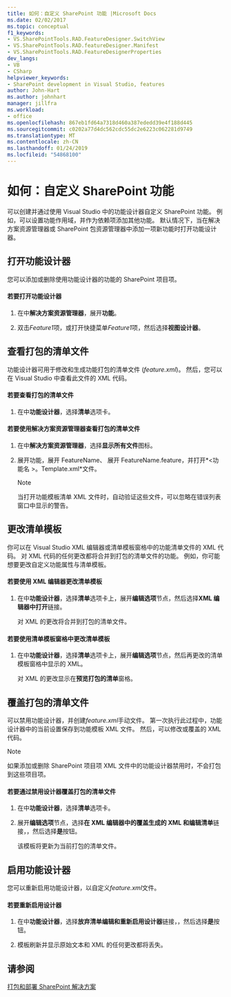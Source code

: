 ```yaml
---
title: 如何：自定义 SharePoint 功能 |Microsoft Docs
ms.date: 02/02/2017
ms.topic: conceptual
f1_keywords:
- VS.SharePointTools.RAD.FeatureDesigner.SwitchView
- VS.SharePointTools.RAD.featureDesigner.Manifest
- VS.SharePointTools.RAD.FeatureDesignerProperties
dev_langs:
- VB
- CSharp
helpviewer_keywords:
- SharePoint development in Visual Studio, features
author: John-Hart
ms.author: johnhart
manager: jillfra
ms.workload:
- office
ms.openlocfilehash: 867eb1fd64a7318d460a387ededd39e4f188d445
ms.sourcegitcommit: c0202a77d4dc562cdc55dc2e6223c062281d9749
ms.translationtype: MT
ms.contentlocale: zh-CN
ms.lasthandoff: 01/24/2019
ms.locfileid: "54868100"
---
```

# <a name="how-to-customize-a-sharepoint-feature"></a>如何：自定义 SharePoint 功能
  可以创建并通过使用 Visual Studio 中的功能设计器自定义 SharePoint 功能。 例如，可以设置功能作用域，并作为依赖项添加其他功能。 默认情况下，当在解决方案资源管理器或 SharePoint 包资源管理器中添加一项新功能时打开功能设计器。  
  
## <a name="opening-the-feature-designer"></a>打开功能设计器  
 您可以添加或删除使用功能设计器的功能的 SharePoint 项目项。  
  
#### <a name="to-open-the-feature-designer"></a>若要打开功能设计器
  
1.  在中**解决方案资源管理器**，展开**功能**。  
  
2.  双击*Feature1*项，或打开快捷菜单*Feature1*项，然后选择**视图设计器**。  
  
## <a name="view-the-packaged-manifest-file"></a>查看打包的清单文件  
 功能设计器可用于修改和生成功能打包的清单文件 (*feature.xml*)。 然后，您可以在 Visual Studio 中查看此文件的 XML 代码。  
  
#### <a name="to-view-the-packaged-manifest-file"></a>若要查看打包的清单文件  
  
1.  在中**功能设计器**，选择**清单**选项卡。  
  
#### <a name="to-view-the-packaged-manifest-file-by-using-solution-explorer"></a>若要使用解决方案资源管理器查看打包的清单文件  
  
1.  在中**解决方案资源管理器**，选择**显示所有文件**图标。  
  
2.  展开功能，展开 FeatureName、 展开 FeatureName.feature，并打开*\<功能名 >。Template.xml*文件。  
  
    > [!NOTE]  
    >  当打开功能模板清单 XML 文件时，自动验证这些文件，可以忽略在错误列表窗口中显示的警告。  
  
## <a name="change-the-manifest-template"></a>更改清单模板  
 你可以在 Visual Studio XML 编辑器或清单模板窗格中的功能清单文件的 XML 代码。 对 XML 代码的任何更改都将合并到打包的清单文件的功能。 例如，你可能想要更改自定义功能属性与清单模板。  
  
#### <a name="to-change-the-manifest-template-by-using-the-xml-editor"></a>若要使用 XML 编辑器更改清单模板  
  
1.  在中**功能设计器**，选择**清单**选项卡上，展开**编辑选项**节点，然后选择**XML 编辑器中打开**链接。  
  
     对 XML 的更改将合并到打包的清单文件。  
  
#### <a name="to-change-the-manifest-template-by-using-the-manifest-template-pane"></a>若要使用清单模板窗格中更改清单模板  
  
1.  在中**功能设计器**，选择**清单**选项卡上，展开**编辑选项**节点，然后再更改的清单模板窗格中显示的 XML。  
  
     对 XML 的更改显示在**预览打包的清单**窗格。  
  
## <a name="overwrite-the-packaged-manifest-file"></a>覆盖打包的清单文件  
 可以禁用功能设计器，并创建*feature.xml*手动文件。 第一次执行此过程中，功能设计器中的当前设置保存到功能模板 XML 文件。 然后，可以修改或覆盖的 XML 代码。  
  
> [!NOTE]  
>  如果添加或删除 SharePoint 项目项 XML 文件中的功能设计器禁用时，不会打包到这些项目项。  
  
#### <a name="to-overwrite-packaged-manifest-file-by-disabling-the-designer"></a>若要通过禁用设计器覆盖打包的清单文件  
  
1.  在中**功能设计器**，选择**清单**选项卡。  
  
2.  展开**编辑选项**节点，选择**在 XML 编辑器中的覆盖生成的 XML 和编辑清单**链接，，然后选择**是**按钮。  
  
     该模板将更新为当前打包的清单文件。  
  
## <a name="enable-the-feature-designer"></a>启用功能设计器  
 您可以重新启用功能设计器，以自定义*feature.xml*文件。  
  
#### <a name="to-re-enable-the-designer"></a>若要重新启用设计器  
  
1.  在中**功能设计器**，选择**放弃清单编辑和重新启用设计器**链接，，然后选择**是**按钮。  
  
2.  模板刷新并显示原始文本和 XML 的任何更改都将丢失。  
  
## <a name="see-also"></a>请参阅
 [打包和部署 SharePoint 解决方案](../sharepoint/packaging-and-deploying-sharepoint-solutions.md)  
